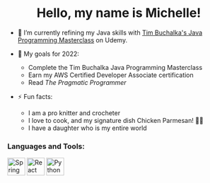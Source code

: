 <h1 align="center">Hello, my name is Michelle!</h1>

- 🌱 I’m currently refining my Java skills with [Tim Buchalka's Java Programming Masterclass](https://www.udemy.com/course/java-the-complete-java-developer-course) on Udemy.

- 💎 My goals for 2022:
  - Complete the Tim Buchalka Java Programming Masterclass
  - Earn my AWS Certified Developer Associate certification
  - Read *The Pragmatic Programmer*

- ⚡ Fun facts: 
  - I am a pro knitter and crocheter
  - I love to cook, and my signature dish Chicken Parmesan! 🧶🐔
  - I have a daughter who is my entire world

<h3 align="left">Languages and Tools:</h3>
<p align="left">

  <a href="https://spring.io/"><img src="https://cdn.jsdelivr.net/gh/devicons/devicon/icons/spring/spring-original.svg" width="40" height="40" alt="Spring"/></a>
  <a href="https://reactjs.org/"><img src="https://cdn.jsdelivr.net/gh/devicons/devicon/icons/react/react-original.svg" width="40" height="40" alt="React"/></a>
  <a href="https://www.python.org/"><img src="https://cdn.jsdelivr.net/gh/devicons/devicon/icons/python/python-original.svg" width="40" height="40" alt="Python"/></a>                  
          
</p>

